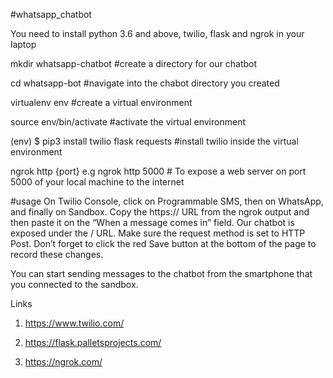 #whatsapp_chatbot

You need to install 
 python 3.6 and above, twilio, flask and ngrok in your laptop

mkdir whatsapp-chatbot #create a directory for our chatbot

cd whatsapp-bot #navigate into the chabot directory you created

virtualenv env #create a virtual environment

source env/bin/activate #activate the virtual environment

(env) $ pip3 install twilio flask requests #install twilio inside the virtual environment

ngrok http {port} e.g ngrok http 5000 # To expose a web server on port 5000 of your local machine to the internet

#usage
On Twilio Console, click on Programmable SMS, then on WhatsApp, and finally on Sandbox. 
Copy the https:// URL from the ngrok output and then paste it on the “When a message comes in” field.
Our chatbot is exposed under the / URL. Make sure the request method is set to HTTP Post. 
Don’t forget to click the red Save button at the bottom of the page to record these changes.

You can start sending messages to the chatbot from the smartphone that you connected to the sandbox. 

Links
1. https://www.twilio.com/

2. https://flask.palletsprojects.com/

3. https://ngrok.com/
